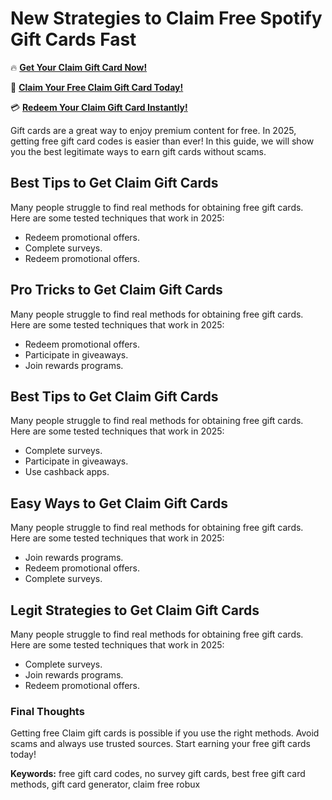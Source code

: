 # New Strategies to Claim Free Spotify Gift Cards Fast

🔥 **[Get Your Claim Gift Card Now!](https://www.apkhub.site/)**  

🎁 **[Claim Your Free Claim Gift Card Today!](https://www.apkhub.site/)**  

💳 **[Redeem Your Claim Gift Card Instantly!](https://www.apkhub.site/)**  

Gift cards are a great way to enjoy premium content for free. In 2025, getting free gift card codes is easier than ever! In this guide, we will show you the best legitimate ways to earn gift cards without scams.

## Best Tips to Get Claim Gift Cards

Many people struggle to find real methods for obtaining free gift cards. Here are some tested techniques that work in 2025:

- Redeem promotional offers.
- Complete surveys.
- Redeem promotional offers.

## Pro Tricks to Get Claim Gift Cards

Many people struggle to find real methods for obtaining free gift cards. Here are some tested techniques that work in 2025:

- Redeem promotional offers.
- Participate in giveaways.
- Join rewards programs.

## Best Tips to Get Claim Gift Cards

Many people struggle to find real methods for obtaining free gift cards. Here are some tested techniques that work in 2025:

- Complete surveys.
- Participate in giveaways.
- Use cashback apps.

## Easy Ways to Get Claim Gift Cards

Many people struggle to find real methods for obtaining free gift cards. Here are some tested techniques that work in 2025:

- Join rewards programs.
- Redeem promotional offers.
- Complete surveys.

## Legit Strategies to Get Claim Gift Cards

Many people struggle to find real methods for obtaining free gift cards. Here are some tested techniques that work in 2025:

- Complete surveys.
- Join rewards programs.
- Redeem promotional offers.

### Final Thoughts

Getting free Claim gift cards is possible if you use the right methods. Avoid scams and always use trusted sources. Start earning your free gift cards today!

**Keywords:** free gift card codes, no survey gift cards, best free gift card methods, gift card generator, claim free robux
